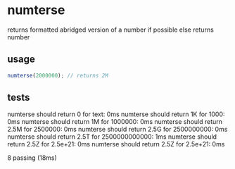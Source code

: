 # numterse

returns formatted abridged version of a number if possible else returns number

## usage 
```js
numterse(2000000); // returns 2M
```

## tests 

numterse should return 0 for text: 0ms
numterse should return 1K for 1000: 0ms
numterse should return 1M for 1000000: 0ms
numterse should return 2.5M for 2500000: 0ms
numterse should return 2.5G for 2500000000: 0ms
numterse should return 2.5T for 2500000000000: 1ms
numterse should return 2.5Z for 2.5e+21: 0ms
numterse should return 2.5Z for 2.5e+21: 0ms

8 passing (18ms)
